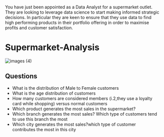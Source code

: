 You have just been appointed as a Data Analyst for a supermarket outlet. They are looking to leverage data science to start making informed strategic decisions. In particular they are keen to ensure that they use data to find high performing products in their portfolio offering in order to maximise profits and customer satisfaction.
# Supermarket-Analysis
![images (4)](https://user-images.githubusercontent.com/93763604/232142621-c07f6917-6515-48f3-881d-bdb1b5fdc3e6.jpeg)
</br>
## Questions
* What is the distribution of Male to Female customers
* What is the age distribution of customers
* How many customers are considered members (i.2,they use a loyalty card while shopping) versus normal customers
* Which product generates the most sales in the supermarket?
* Which branch generates the most sales? Which type of customers tend to use this branch the most
* Which city generates the most sales?which type of customer contributes the most in this city
